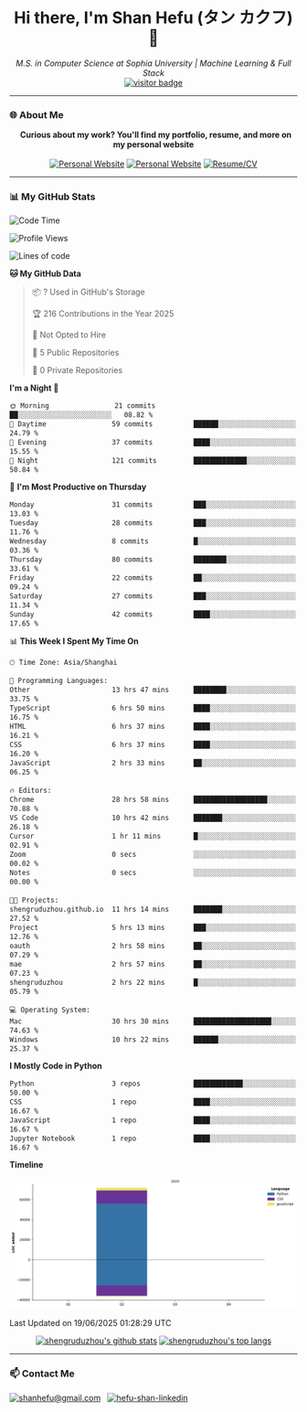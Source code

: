 <h1 align="center">
  Hi there, I'm Shan Hefu (タン カクフ) 👋
</h1>

<p align="center">
  <em>M.S. in Computer Science at Sophia University | Machine Learning & Full Stack </em>
  <br />
  <a href="https://github.com/shengruduzhou">
    <img src="https://visitor-badge.laobi.icu/badge?page_id=shengruduzhou.shengruduzhou&left_text=Visitors" alt="visitor badge"/>
  </a>
</p>

---

### 🌐 About Me

<p align="center">
  <b>Curious about my work? You'll find my portfolio, resume, and more on my personal website</b>
  <br><br>
  <a href="http://shengruduzhou.github.io/" target="blank" rel="noreferrer"><img src="https://img.shields.io/badge/Mypage-222222?style=for-the-badge&logo=githubpages&logoColor=white" alt="Personal Website"/></a>
  <a href="https://shengruduzhou.github.io/portfolio.html" target="blank" rel="noreferrer"><img src="https://img.shields.io/badge/Portfolio-28a745?style=for-the-badge&logo=google-chrome&logoColor=white" alt="Personal Website"/></a>
  <a href="https://shengruduzhou.github.io/assets/CV.pdf" target="blank" rel="noreferrer"><img src="https://img.shields.io/badge/Resume-d14836?style=for-the-badge&logo=reactiveresume&logoColor=white" alt="Resume/CV"/></a>
</p>
</p>

---

### 📊 My GitHub Stats

<!--START_SECTION:waka-->
![Code Time](http://img.shields.io/badge/Code%20Time-34%20hrs%2057%20mins-blue)

![Profile Views](http://img.shields.io/badge/Profile%20Views-326-blue)

![Lines of code](https://img.shields.io/badge/From%20Hello%20World%20I%27ve%20Written-71.5%20thousand%20lines%20of%20code-blue)

**🐱 My GitHub Data** 

> 📦 ? Used in GitHub's Storage 
 > 
> 🏆 216 Contributions in the Year 2025
 > 
> 🚫 Not Opted to Hire
 > 
> 📜 5 Public Repositories 
 > 
> 🔑 0 Private Repositories 
 > 
**I'm a Night 🦉** 

```text
🌞 Morning                21 commits          ██░░░░░░░░░░░░░░░░░░░░░░░   08.82 % 
🌆 Daytime                59 commits          ██████░░░░░░░░░░░░░░░░░░░   24.79 % 
🌃 Evening                37 commits          ████░░░░░░░░░░░░░░░░░░░░░   15.55 % 
🌙 Night                  121 commits         █████████████░░░░░░░░░░░░   50.84 % 
```
📅 **I'm Most Productive on Thursday** 

```text
Monday                   31 commits          ███░░░░░░░░░░░░░░░░░░░░░░   13.03 % 
Tuesday                  28 commits          ███░░░░░░░░░░░░░░░░░░░░░░   11.76 % 
Wednesday                8 commits           █░░░░░░░░░░░░░░░░░░░░░░░░   03.36 % 
Thursday                 80 commits          ████████░░░░░░░░░░░░░░░░░   33.61 % 
Friday                   22 commits          ██░░░░░░░░░░░░░░░░░░░░░░░   09.24 % 
Saturday                 27 commits          ███░░░░░░░░░░░░░░░░░░░░░░   11.34 % 
Sunday                   42 commits          ████░░░░░░░░░░░░░░░░░░░░░   17.65 % 
```


📊 **This Week I Spent My Time On** 

```text
🕑︎ Time Zone: Asia/Shanghai

💬 Programming Languages: 
Other                    13 hrs 47 mins      ████████░░░░░░░░░░░░░░░░░   33.75 % 
TypeScript               6 hrs 50 mins       ████░░░░░░░░░░░░░░░░░░░░░   16.75 % 
HTML                     6 hrs 37 mins       ████░░░░░░░░░░░░░░░░░░░░░   16.21 % 
CSS                      6 hrs 37 mins       ████░░░░░░░░░░░░░░░░░░░░░   16.20 % 
JavaScript               2 hrs 33 mins       ██░░░░░░░░░░░░░░░░░░░░░░░   06.25 % 

🔥 Editors: 
Chrome                   28 hrs 58 mins      ██████████████████░░░░░░░   70.88 % 
VS Code                  10 hrs 42 mins      ███████░░░░░░░░░░░░░░░░░░   26.18 % 
Cursor                   1 hr 11 mins        █░░░░░░░░░░░░░░░░░░░░░░░░   02.91 % 
Zoom                     0 secs              ░░░░░░░░░░░░░░░░░░░░░░░░░   00.02 % 
Notes                    0 secs              ░░░░░░░░░░░░░░░░░░░░░░░░░   00.00 % 

🐱‍💻 Projects: 
shengruduzhou.github.io  11 hrs 14 mins      ███████░░░░░░░░░░░░░░░░░░   27.52 % 
Project                  5 hrs 13 mins       ███░░░░░░░░░░░░░░░░░░░░░░   12.76 % 
oauth                    2 hrs 58 mins       ██░░░░░░░░░░░░░░░░░░░░░░░   07.29 % 
mae                      2 hrs 57 mins       ██░░░░░░░░░░░░░░░░░░░░░░░   07.23 % 
shengruduzhou            2 hrs 22 mins       █░░░░░░░░░░░░░░░░░░░░░░░░   05.79 % 

💻 Operating System: 
Mac                      30 hrs 30 mins      ███████████████████░░░░░░   74.63 % 
Windows                  10 hrs 22 mins      ██████░░░░░░░░░░░░░░░░░░░   25.37 % 
```

**I Mostly Code in Python** 

```text
Python                   3 repos             ████████████░░░░░░░░░░░░░   50.00 % 
CSS                      1 repo              ████░░░░░░░░░░░░░░░░░░░░░   16.67 % 
JavaScript               1 repo              ████░░░░░░░░░░░░░░░░░░░░░   16.67 % 
Jupyter Notebook         1 repo              ████░░░░░░░░░░░░░░░░░░░░░   16.67 % 
```



**Timeline**

![Lines of Code chart](https://raw.githubusercontent.com/shengruduzhou/shengruduzhou/main/assets/bar_graph.png)


 Last Updated on 19/06/2025 01:28:29 UTC
<!--END_SECTION:waka-->

<p align="center">
  <a href="https://github.com/shengruduzhou" target="_blank" rel="noreferrer">
    <a href="https://github.com/shengruduzhou" target="blank"><img src="https://github-readme-stats.vercel.app/api?username=shengruduzhou&show_icons=true&locale=en&theme=tokyonight&count_private=true" alt="shengruduzhou's github stats"/></a>
    <a href="https://github.com/shengruduzhou" target="blank"><img src="https://github-readme-stats.vercel.app/api/top-langs/?username=shengruduzhou&layout=compact&locale=en&theme=tokyonight" alt="shengruduzhou's top langs"/></a>
  </a>
</p>

---

### 📫 Contact Me

<p align="left">
  <a href="mailto:shanhefu@gmail.com" target="blank"><img align="center" src="https://img.shields.io/badge/Gmail-D14836?style=for-the-badge&logo=gmail&logoColor=white" alt="shanhefu@gmail.com" /></a>
  <a href="https://linkedin.com/in/hefu-shan-054b24361/" target="blank"><img align="center" src="https://img.shields.io/badge/LinkedIn-0077B5?style=for-the-badge&logo=linkedin&logoColor=white" alt="hefu-shan-linkedin" /></a>
</p>
